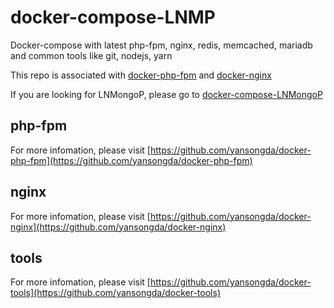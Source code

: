 # docker-compose-LNMP
Docker-compose with latest php-fpm, nginx, redis, memcached, mariadb and common tools like git, nodejs, yarn

This repo is associated with [docker-php-fpm](https://github.com/yansongda/docker-php-fpm) and [docker-nginx](https://github.com/yansongda/docker-nginx)

If you are looking for LNMongoP, please go to [docker-compose-LNMongoP](https://github.com/yansongda/docker-compose-LNMongoP)

## php-fpm

For more infomation, please visit [https://github.com/yansongda/docker-php-fpm](https://github.com/yansongda/docker-php-fpm)


## nginx

For more infomation, please visit [https://github.com/yansongda/docker-nginx](https://github.com/yansongda/docker-nginx)

## tools

For more infomation, please visit [https://github.com/yansongda/docker-tools](https://github.com/yansongda/docker-tools)
